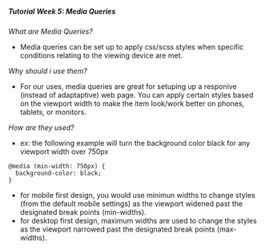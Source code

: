 ##### Tutorial Week 5: Media Queries

*What are Media Queries?*
- Media queries can be set up to apply css/scss styles when specific conditions relating to the viewing device are met.

*Why should i use them?*
- For our uses, media queries are great for setuping up a responive (instead of adaptaptive) web page. You can apply certain styles based on the viewport width to make the item look/work better on phones, tablets, or monitors.

*How are they used?*  
- ex: the following example will turn the background color black for any viewport width over 750px
```
@media (min-width: 750px) {
  background-color: black;
}
```
- for mobile first design, you would use minimun widths to change styles (from the default mobile settings) as the viewport widened past the designated break points (min-widths).
- for desktop first design, maximum widths are used to change the styles as the viewport narrowed past the designated break points (max-widths).

